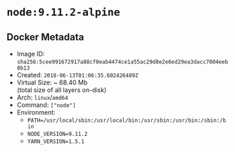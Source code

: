 # `node:9.11.2-alpine`

## Docker Metadata

- Image ID: `sha256:5cee991672917a88cf0eab4474ce1a55ac29d8e2e6ed29ea3dacc7004eeb0b13`
- Created: `2018-06-13T01:06:35.602426489Z`
- Virtual Size: ~ 68.40 Mb  
  (total size of all layers on-disk)
- Arch: `linux`/`amd64`
- Command: `["node"]`
- Environment:
  - `PATH=/usr/local/sbin:/usr/local/bin:/usr/sbin:/usr/bin:/sbin:/bin`
  - `NODE_VERSION=9.11.2`
  - `YARN_VERSION=1.5.1`

